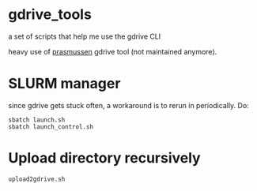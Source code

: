 # gdrive_tools
a set of scripts that help me use the gdrive CLI

heavy use of [prasmussen](https://github.com/prasmussen/gdrive) gdrive tool (not maintained anymore).

# SLURM manager
since gdrive gets stuck often, a workaround is to rerun in periodically. Do:
```
sbatch launch.sh
sbatch launch_control.sh
```

# Upload directory recursively
```
upload2gdrive.sh
```
